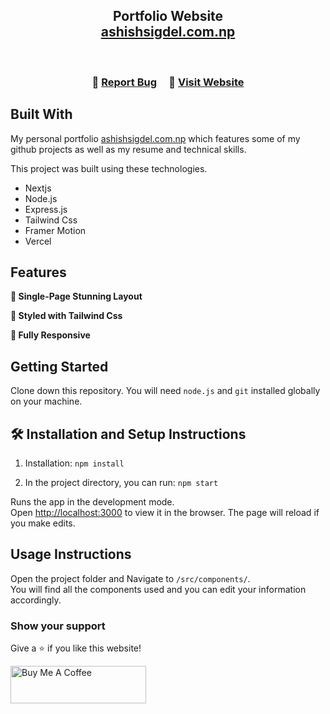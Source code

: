 <h2 align="center">
  Portfolio Website<br/>
  <a href="https://ashishsigdel.com.np/" target="_blank">ashishsigdel.com.np</a>
</h2>

<br/>


<h3 align="center">
    🔹
    <a href="https://github.com/ashishsigdel/ashishsigdel_portfolio/issues">Report Bug</a> &nbsp; &nbsp;
    🔹
    <a href="https://ashishsigdel.com.np">Visit Website</a>
</h3>


## Built With

My personal portfolio <a href="https://ashishsigdel.com.np/" target="_blank">ashishsigdel.com.np</a> which features some of my github projects as well as my resume and technical skills.<br/>

This project was built using these technologies.

- Nextjs
- Node.js
- Express.js
- Tailwind Css
- Framer Motion
- Vercel

## Features

**📖 Single-Page Stunning Layout**

**🎨 Styled with Tailwind Css**

**📱 Fully Responsive**

## Getting Started

Clone down this repository. You will need `node.js` and `git` installed globally on your machine.

## 🛠 Installation and Setup Instructions

1. Installation: `npm install`

2. In the project directory, you can run: `npm start`

Runs the app in the development mode.\
Open [http://localhost:3000](http://localhost:3000) to view it in the browser.
The page will reload if you make edits.

## Usage Instructions

Open the project folder and Navigate to `/src/components/`. <br/>
You will find all the components used and you can edit your information accordingly.

### Show your support

Give a ⭐ if you like this website!

<a href="https://www.buymeacoffee.com/ashishsigdel" target="_blank"><img src="https://cdn.buymeacoffee.com/buttons/v2/default-violet.png" alt="Buy Me A Coffee" height= "60px" width= "217px" ></a>
